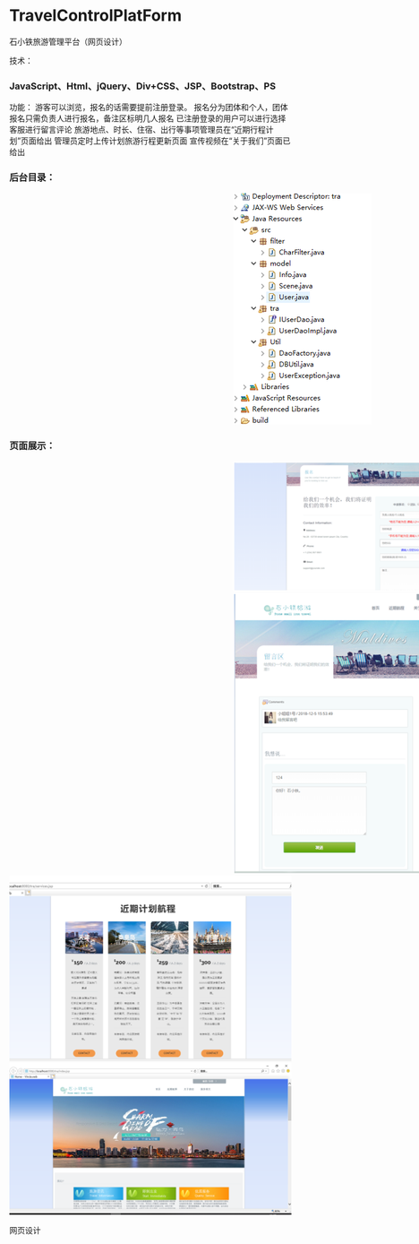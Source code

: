 # TravelControlPlatForm
石小铁旅游管理平台（网页设计）
 <div>
   <p style="font-family:#000">技术：<h3>JavaScript、Html、jQuery、Div+CSS、JSP、Bootstrap、PS</h3></p>
   <p>功能：
游客可以浏览，报名的话需要提前注册登录。
报名分为团体和个人，团体报名只需负责人进行报名，备注区标明几人报名
已注册登录的用户可以进行选择客服进行留言评论
旅游地点、时长、住宿、出行等事项管理员在“近期行程计划”页面给出
管理员定时上传计划旅游行程更新页面
宣传视频在“关于我们”页面已给出

</p>
 <h3>后台目录：</h3>
  <img  src="./ima/mu.png" style="margin-left:400px">
   <h3>页面展示：</h3>
  <img  src="./ima/fir.png" style="margin-left:400px">
   
  <img  src="./ima/sec.png" style="margin-left:400px">
   <img  src="./ima/thi.png" >
   
  <img  src="./ima/four.png" >
  <p>网页设计</p>
  
  
   
   </div>
